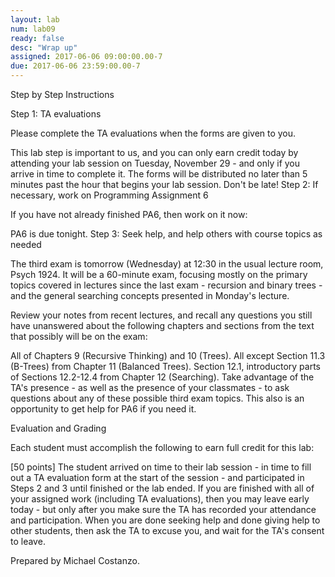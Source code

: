 ```yaml
---
layout: lab
num: lab09
ready: false
desc: "Wrap up"
assigned: 2017-06-06 09:00:00.00-7
due: 2017-06-06 23:59:00.00-7
---
```

<div markdown="1">

Step by Step Instructions

Step 1: TA evaluations

Please complete the TA evaluations when the forms are given to you.

This lab step is important to us, and you can only earn credit today by attending your lab session on Tuesday, November 29 - and only if you arrive in time to complete it. The forms will be distributed no later than 5 minutes past the hour that begins your lab session. Don't be late!
Step 2: If necessary, work on Programming Assignment 6

If you have not already finished PA6, then work on it now:

PA6 is due tonight.
Step 3: Seek help, and help others with course topics as needed

The third exam is tomorrow (Wednesday) at 12:30 in the usual lecture room, Psych 1924. It will be a 60-minute exam, focusing mostly on the primary topics covered in lectures since the last exam - recursion and binary trees - and the general searching concepts presented in Monday's lecture.

Review your notes from recent lectures, and recall any questions you still have unanswered about the following chapters and sections from the text that possibly will be on the exam:

All of Chapters 9 (Recursive Thinking) and 10 (Trees).
All except Section 11.3 (B-Trees) from Chapter 11 (Balanced Trees).
Section 12.1, introductory parts of Sections 12.2-12.4 from Chapter 12 (Searching).
Take advantage of the TA's presence - as well as the presence of your classmates - to ask questions about any of these possible third exam topics. This also is an opportunity to get help for PA6 if you need it.

Evaluation and Grading

Each student must accomplish the following to earn full credit for this lab:

[50 points] The student arrived on time to their lab session - in time to fill out a TA evaluation form at the start of the session - and participated in Steps 2 and 3 until finished or the lab ended.
If you are finished with all of your assigned work (including TA evaluations), then you may leave early today - but only after you make sure the TA has recorded your attendance and participation. When you are done seeking help and done giving help to other students, then ask the TA to excuse you, and wait for the TA's consent to leave.

Prepared by Michael Costanzo.
